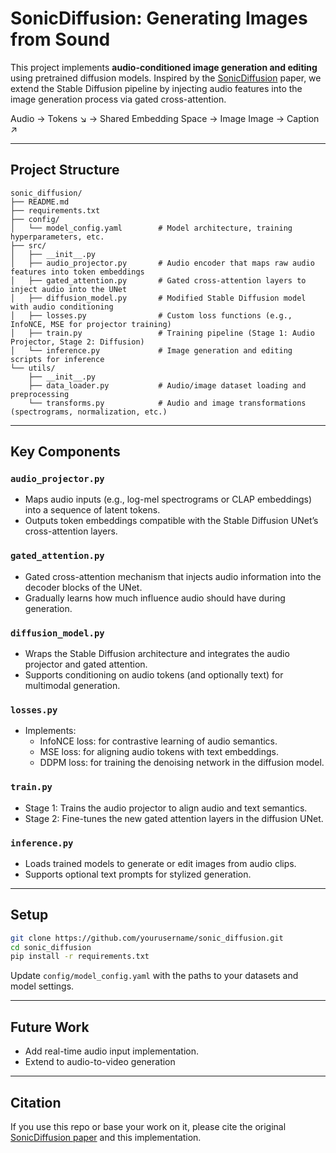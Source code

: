 # SonicDiffusion: Generating Images from Sound

This project implements **audio-conditioned image generation and editing** using pretrained diffusion models. Inspired by the [SonicDiffusion](https://arxiv.org/abs/2405.00878) paper, we extend the Stable Diffusion pipeline by injecting audio features into the image generation process via gated cross-attention.

Audio → Tokens ↘
                → Shared Embedding Space → Image
Image → Caption ↗


---

## Project Structure

```
sonic_diffusion/
├── README.md
├── requirements.txt
├── config/
│   └── model_config.yaml        # Model architecture, training hyperparameters, etc.
├── src/
│   ├── __init__.py
│   ├── audio_projector.py       # Audio encoder that maps raw audio features into token embeddings
│   ├── gated_attention.py       # Gated cross-attention layers to inject audio into the UNet
│   ├── diffusion_model.py       # Modified Stable Diffusion model with audio conditioning
│   ├── losses.py                # Custom loss functions (e.g., InfoNCE, MSE for projector training)
│   ├── train.py                 # Training pipeline (Stage 1: Audio Projector, Stage 2: Diffusion)
│   └── inference.py             # Image generation and editing scripts for inference
└── utils/
    ├── __init__.py
    ├── data_loader.py           # Audio/image dataset loading and preprocessing
    └── transforms.py            # Audio and image transformations (spectrograms, normalization, etc.)
```

---

## Key Components

### `audio_projector.py`
- Maps audio inputs (e.g., log-mel spectrograms or CLAP embeddings) into a sequence of latent tokens.
- Outputs token embeddings compatible with the Stable Diffusion UNet’s cross-attention layers.

### `gated_attention.py`
- Gated cross-attention mechanism that injects audio information into the decoder blocks of the UNet.
- Gradually learns how much influence audio should have during generation.

### `diffusion_model.py`
- Wraps the Stable Diffusion architecture and integrates the audio projector and gated attention.
- Supports conditioning on audio tokens (and optionally text) for multimodal generation.

### `losses.py`
- Implements:
  - InfoNCE loss: for contrastive learning of audio semantics.
  - MSE loss: for aligning audio tokens with text embeddings.
  - DDPM loss: for training the denoising network in the diffusion model.

### `train.py`
- Stage 1: Trains the audio projector to align audio and text semantics.
- Stage 2: Fine-tunes the new gated attention layers in the diffusion UNet.

### `inference.py`
- Loads trained models to generate or edit images from audio clips.
- Supports optional text prompts for stylized generation.

---

## Setup

```bash
git clone https://github.com/yourusername/sonic_diffusion.git
cd sonic_diffusion
pip install -r requirements.txt
```

Update `config/model_config.yaml` with the paths to your datasets and model settings.

---

## Future Work

- Add real-time audio input implementation.
- Extend to audio-to-video generation

---

## Citation

If you use this repo or base your work on it, please cite the original [SonicDiffusion paper](https://arxiv.org/abs/2405.00878) and this implementation.
